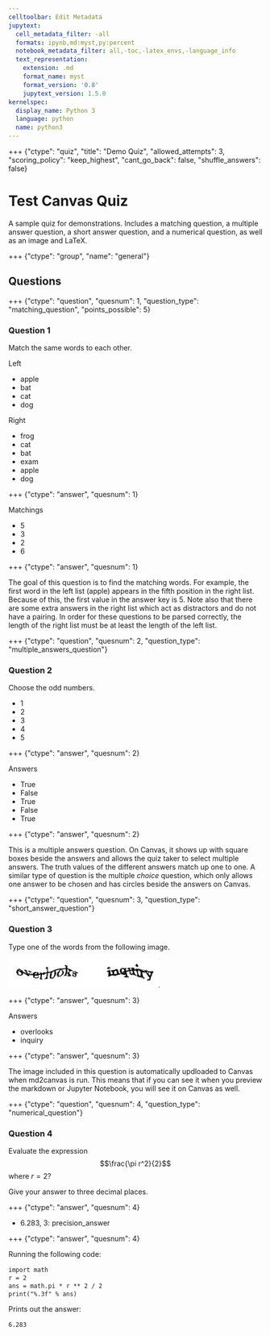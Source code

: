 ```yaml
---
celltoolbar: Edit Metadata
jupytext:
  cell_metadata_filter: -all
  formats: ipynb,md:myst,py:percent
  notebook_metadata_filter: all,-toc,-latex_envs,-language_info
  text_representation:
    extension: .md
    format_name: myst
    format_version: '0.8'
    jupytext_version: 1.5.0
kernelspec:
  display_name: Python 3
  language: python
  name: python3
---
```


+++ {"ctype": "quiz", "title": "Demo Quiz", "allowed_attempts": 3, "scoring_policy": "keep_highest", "cant_go_back": false, "shuffle_answers": false}

# Test Canvas Quiz
A sample quiz for demonstrations. Includes a matching question, a multiple answer question, a short answer question, and a numerical question, as well as an image and LaTeX.

+++ {"ctype": "group", "name": "general"}

## Questions

+++ {"ctype": "question", "quesnum": 1, "question_type": "matching_question", "points_possible": 5}

### Question 1
Match the same words to each other.

Left

* apple
* bat
* cat
* dog

Right

* frog
* cat
* bat
* exam
* apple
* dog

+++ {"ctype": "answer", "quesnum": 1}

Matchings

* 5
* 3
* 2
* 6

+++ {"ctype": "answer", "quesnum": 1}

The goal of this question is to find the matching words. For example, the first word in the left list (apple) appears in the fifth position in the right list. Because of this, the first value in the answer key is 5. Note also that there are some extra answers in the right list which act as distractors and do not have a pairing. In order for these questions to be parsed correctly, the length of the right list must be at least the length of the left list.

+++ {"ctype": "question", "quesnum": 2, "question_type": "multiple_answers_question"}

### Question 2
Choose the odd numbers.

* 1
* 2
* 3
* 4
* 5

+++ {"ctype": "answer", "quesnum": 2}

Answers
* True
* False
* True
* False
* True

+++ {"ctype": "answer", "quesnum": 2}

This is a multiple answers question. On Canvas, it shows up with square boxes beside the answers and allows the quiz taker to select multiple answers. The truth values of the different answers match up one to one. A similar type of question is the multiple *choice* question, which only allows one answer to be chosen and has circles beside the answers on Canvas.

+++ {"ctype": "question", "quesnum": 3, "question_type": "short_answer_question"}

### Question 3
Type one of the words from the following image.

![text](media/captcha.png)

+++ {"ctype": "answer", "quesnum": 3}

Answers
* overlooks
* inquiry

+++ {"ctype": "answer", "quesnum": 3}

The image included in this question is automatically updloaded to Canvas when md2canvas is run. This means that if you can see it when you preview the markdown or Jupyter Notebook, you will see it on Canvas as well.

+++ {"ctype": "question", "quesnum": 4, "question_type": "numerical_question"}

### Question 4
Evaluate the expression $$\frac{\pi r^2}{2}$$ where $r = 2$?

Give your answer to three decimal places.

+++ {"ctype": "answer", "quesnum": 4}

* 6.283, 3: precision_answer

+++ {"ctype": "answer", "quesnum": 4}

Running the following code:

``` 
import math
r = 2
ans = math.pi * r ** 2 / 2
print("%.3f" % ans)
```

Prints out the answer:

```
6.283
```